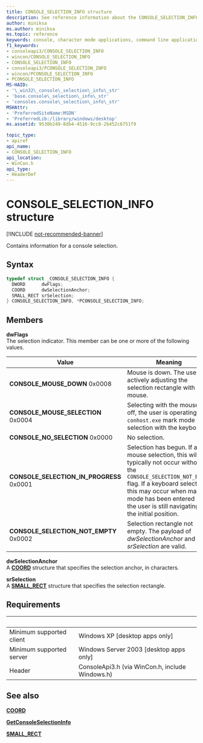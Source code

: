 ```yaml
---
title: CONSOLE_SELECTION_INFO structure
description: See reference information about the CONSOLE_SELECTION_INFO structure, which contains information for a console selection.
author: miniksa
ms.author: miniksa
ms.topic: reference
keywords: console, character mode applications, command line applications, terminal applications, console api
f1_keywords:
- consoleapi3/CONSOLE_SELECTION_INFO
- wincon/CONSOLE_SELECTION_INFO
- CONSOLE_SELECTION_INFO
- consoleapi3/PCONSOLE_SELECTION_INFO
- wincon/PCONSOLE_SELECTION_INFO
- PCONSOLE_SELECTION_INFO
MS-HAID:
- '\_win32\_console\_selection\_info\_str'
- 'base.console\_selection\_info\_str'
- 'consoles.console\_selection\_info\_str'
MSHAttr:
- 'PreferredSiteName:MSDN'
- 'PreferredLib:/library/windows/desktop'
ms.assetid: 9530b249-8db4-4516-9cc8-2b452c6751f9

topic_type:
- apiref
api_name:
- CONSOLE_SELECTION_INFO
api_location:
- WinCon.h
api_type:
- HeaderDef
---
```


# CONSOLE\_SELECTION\_INFO structure

[!INCLUDE [not-recommended-banner](./includes/not-recommended-banner.md)]

Contains information for a console selection.

## Syntax

```C
typedef struct _CONSOLE_SELECTION_INFO {
  DWORD      dwFlags;
  COORD      dwSelectionAnchor;
  SMALL_RECT srSelection;
} CONSOLE_SELECTION_INFO, *PCONSOLE_SELECTION_INFO;
```

## Members

**dwFlags**  
The selection indicator. This member can be one or more of the following values.

| Value | Meaning |
|-|-|
| **CONSOLE_MOUSE_DOWN** 0x0008 | Mouse is down. The user is actively adjusting the selection rectangle with a mouse. |
| **CONSOLE_MOUSE_SELECTION** 0x0004 | Selecting with the mouse. If off, the user is operating `conhost.exe` mark mode selection with the keyboard. |
| **CONSOLE_NO_SELECTION** 0x0000 | No selection. |
| **CONSOLE_SELECTION_IN_PROGRESS** 0x0001 | Selection has begun. If a mouse selection, this will typically not occur without the `CONSOLE_SELECTION_NOT_EMPTY` flag. If a keyboard selection, this may occur when mark mode has been entered but the user is still navigating to the initial position. |
| **CONSOLE_SELECTION_NOT_EMPTY** 0x0002 | Selection rectangle not empty. The payload of *dwSelectionAnchor* and *srSelection* are valid.  |

**dwSelectionAnchor**  
A [**COORD**](coord-str.md) structure that specifies the selection anchor, in characters.

**srSelection**  
A [**SMALL\_RECT**](small-rect-str.md) structure that specifies the selection rectangle.

## Requirements

| &nbsp; | &nbsp; |
|-|-|
| Minimum supported client | Windows XP \[desktop apps only\] |
| Minimum supported server | Windows Server 2003 \[desktop apps only\] |
| Header | ConsoleApi3.h (via WinCon.h, include Windows.h) |

## See also

[**COORD**](coord-str.md)

[**GetConsoleSelectionInfo**](getconsoleselectioninfo.md)

[**SMALL\_RECT**](small-rect-str.md)
